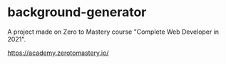 # background-generator

A project made on Zero to Mastery course "Complete Web Developer in 2021".

https://academy.zerotomastery.io/
